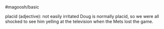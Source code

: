 #magoosh/basic

placid (adjective): not easily irritated 
Doug is normally placid, so we were all shocked to see him yelling at the television when the Mets lost 
the game. 
